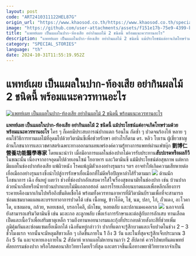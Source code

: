 ```yaml
---
layout: post
code: "ART2410311122HEL87G"
origin_url: "https://www.khaosod.co.th/https://www.khaosod.co.th/special-stories/news_9484920"
image: "https://github.com/user-attachments/assets/f151e17b-75e9-4399-b5c0-4e314f1741f7"
title: "แพทย์เผย เป็นแผลในปาก-ท้องเสีย อย่ากินผลไม้ 2 ชนิดนี้ พร้อมแนะควรทานอะไร"
description: "แพทย์เผย เป็นแผลในปาก-ท้องเสีย อย่ากินผลไม้ 2 ชนิดนี้ แม้ประโยชน์แต่อาจเกิดโทษร่วมด้วย พร้อมแนะควรทานอะไร"
category: "SPECIAL_STORIES"
language: "th"
date: 2024-10-31T11:55:19.952Z
---
```


# แพทย์เผย เป็นแผลในปาก-ท้องเสีย อย่ากินผลไม้ 2 ชนิดนี้ พร้อมแนะควรทานอะไร

[![แพทย์เผย เป็นแผลในปาก-ท้องเสีย อย่ากินผลไม้ 2 ชนิดนี้ พร้อมแนะควรทานอะไร](https://www.khaosod.co.th/wpapp/uploads/2024/10/donoteat112.jpg "แพทย์เผย เป็นแผลในปาก-ท้องเสีย อย่ากินผลไม้ 2 ชนิดนี้ พร้อมแนะควรทานอะไร")](https://www.khaosod.co.th/wpapp/uploads/2024/10/donoteat112.jpg)

**แพทย์เผย เป็นแผลในปาก-ท้องเสีย อย่ากินผลไม้ 2 ชนิดนี้ แม้ประโยชน์แต่อาจเกิดโทษร่วมด้วย พร้อมแนะควรทานอะไร**
ใคร ๆ ก็เคยมีประสบการณ์ปากแตก ร้อนใน กัดซ้ำ ๆ ปวดจนร้องไห้ หลาย ๆ คนใช้วิธีการทานผลไม้ที่อุดมไปด้วยวิตามินซีเพื่อช่วยรักษา อย่างไรก็ตาม ดร. หลิว โบเรน ผู้เชี่ยวชาญด้านโภชนาการและเวชศาสตร์เฉพาะทางออกมาเผยแพร่องค์ความรู้ทางการแพทย์ผ่านเฟซบุ๊ก **劉博仁營養功能醫學專家**
โดยแนะนำว่า เมื่อมีอาการแผลในช่องปากไม่ควรรับประทาน**สับปะรดหรือผลกีวี**ในขณะนั้น เนื่องจากอาจอุดมไปด้วยเอนไซม์ ใยอาหาร และวิตามินซี แม้มีประโยชน์ต่อสุขภาพ แต่หากมีแผลในช่องปากท้องเสีย แพ้ผิวหนัง โรคแพ้ภูมิตัวเองอย่างรุนแรง ฯลฯ อาจทำให้เกิดความเสียหายต่อเยื่อเมือกอย่างรุนแรงซึ่งนำไปสู่การรักษาเยื่อเมือกที่ไม่ดีหรือปัญหาลำไส้รั่วตามมา
[![](https://www.khaosod.co.th/wpapp/uploads/2024/10/456.jpg)](https://www.khaosod.co.th/wpapp/uploads/2024/10/456.jpg)
ด้านนักโภชนาการ เฉิง ฮันหยู่ เผยว่า ช่วงที่ช่องปากอักเสบควรใส่ใจเรื่องสุขอนามัยในช่องปาก เช่น บ้วนปากด้วยน้ำเกลือหรือน้ำยาบ้วนปากแบบไม่มีแอลกอฮอล์ งดการโรยเกลือบนบาดแผลเพื่อหลีกเลี่ยงการระคายเคืองมากเกินไปหรือถึงขั้นติดเชื้อได้
พร้อมทั้งควรทานอาหารที่มีวิตามินบีรวมเพื่อที่จะสามารถซ่อมแซมบาดแผลและบรรเทาอาการปวดได้ เช่น เนื้อหมู, ข้าวโอ๊ต, ไข่, นม, ปลา, ไก่, ถั่วแดง, อะโวคาโด, แซลมอน, กล้วย, หอยเชลล์, บรอกโคลี, ผักโขม, หอยตลับ และปลาแมคเคอเรล
[![](https://www.khaosod.co.th/wpapp/uploads/2024/10/2148139628.jpg)](https://www.khaosod.co.th/wpapp/uploads/2024/10/2148139628.jpg)
นอกจากนี้ ยังสามารถเสริมวิตามินซี เช่น มะละกอ ละลูกพลับ เพื่อเร่งการรักษาและต่อสู้กับการอักเสบ ทานเลือดเป็ดและเนื้อวัวเพื่อเสริมธาตุเหล็ก รวมถึงทานหอยนางรมและกุ้งที่ประกอบด้วยสังกะสีที่ช่วยเพิ่มภูมิคุ้มกันและซ่อมแซมเยื่อเมือกได้
เฉิงฮันหยู่กล่าวว่า ปากที่แตกจะรู้สึกบวมและเจ็บปวดในช่วง 2 – 3 ชั่วโมงแรก จากนั้นจะมีหลุมสีขาวเล็ก ๆ เกิดขึ้นภายใน 1 ถึง 3 วัน และในที่สุดจะรู้สึกเจ็บประมาณ 3 ถึง 5 วัน และจะหายเองภายใน 2 สัปดาห์ หากแผลไม่หายนานกว่า 2 สัปดาห์ ควรไปพบทันตแพทย์ ศัลยกรรมช่องปาก หรือโสตศอนาสิกวิทยาโดยเร็วที่สุด และตรวจชิ้นเนื้อทางพยาธิวิทยาหากจำเป็น